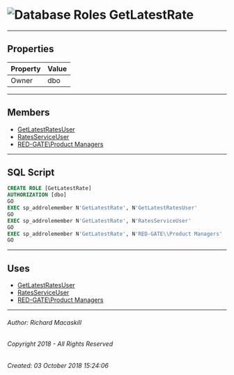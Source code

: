 #### 



# ![Database Roles](../../../../../Images/Role_Database32.png) GetLatestRate

---

## <a name="#properties"></a>Properties

| Property | Value |
|---|---|
| Owner | dbo |


---

## <a name="#members"></a>Members

* [GetLatestRatesUser](../../Users/GetLatestRatesUser.md)
* [RatesServiceUser](../../Users/RatesServiceUser.md)
* [RED-GATE\\Product Managers](../../Users/RED-GATE_Product_Managers.md)


---

## <a name="#sqlscript"></a>SQL Script

```sql
CREATE ROLE [GetLatestRate]
AUTHORIZATION [dbo]
GO
EXEC sp_addrolemember N'GetLatestRate', N'GetLatestRatesUser'
GO
EXEC sp_addrolemember N'GetLatestRate', N'RatesServiceUser'
GO
EXEC sp_addrolemember N'GetLatestRate', N'RED-GATE\\Product Managers'
GO

```


---

## <a name="#uses"></a>Uses

* [GetLatestRatesUser](../../Users/GetLatestRatesUser.md)
* [RatesServiceUser](../../Users/RatesServiceUser.md)
* [RED-GATE\\Product Managers](../../Users/RED-GATE_Product_Managers.md)


---

###### Author:  Richard Macaskill

###### Copyright 2018 - All Rights Reserved

###### Created: 03 October 2018 15:24:06

